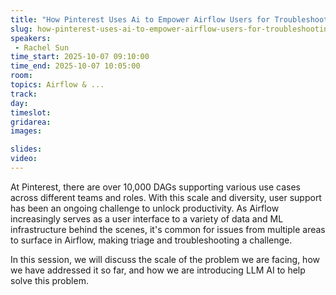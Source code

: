 ```yaml
---
title: "How Pinterest Uses Ai to Empower Airflow Users for Troubleshooting"
slug: how-pinterest-uses-ai-to-empower-airflow-users-for-troubleshooting
speakers:
 - Rachel Sun
time_start: 2025-10-07 09:10:00
time_end: 2025-10-07 10:05:00
room: 
topics: Airflow & ...
track: 
day: 
timeslot: 
gridarea: 
images: 

slides:
video: 
---
```


At Pinterest, there are over 10,000 DAGs supporting various use cases across different teams and roles. With this scale and diversity, user support has been an ongoing challenge to unlock productivity. As Airflow increasingly serves as a user interface to a variety of data and ML infrastructure behind the scenes, it's common for issues from multiple areas to surface in Airflow, making triage and troubleshooting a challenge.

In this session, we will discuss the scale of the problem we are facing, how we have addressed it so far, and how we are introducing LLM AI to help solve this problem.